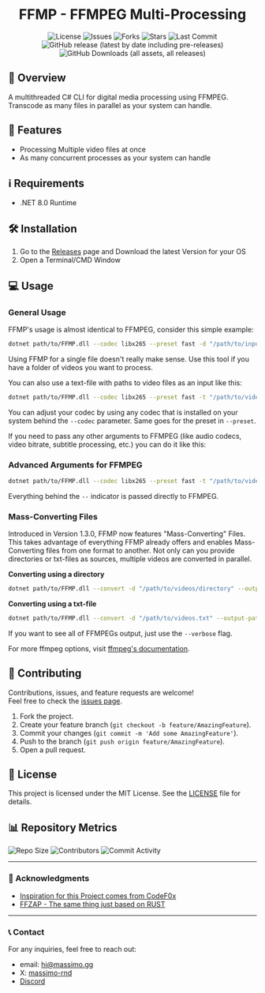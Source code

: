 <div align="center">

# FFMP - FFMPEG Multi-Processing

![License](https://img.shields.io/github/license/massimo-rnd/FFMP)
![Issues](https://img.shields.io/github/issues/massimo-rnd/FFMP)
![Forks](https://img.shields.io/github/forks/massimo-rnd/FFMP)
![Stars](https://img.shields.io/github/stars/massimo-rnd/FFMP)
![Last Commit](https://img.shields.io/github/last-commit/massimo-rnd/FFMP)
![GitHub release (latest by date including pre-releases)](https://img.shields.io/github/v/release/massimo-rnd/FFMP?include_prereleases)
![GitHub Downloads (all assets, all releases)](https://img.shields.io/github/downloads/massimo-rnd/FFMP/total?label=Total%20Users)

</div>

## 🚀 Overview

A multithreaded C# CLI for digital media processing using FFMPEG. Transcode as many files in parallel as your system can handle.

## 🎯 Features

- Processing Multiple video files at once
- As many concurrent processes as your system can handle

## ℹ️ Requirements
- .NET 8.0 Runtime

## 🛠️ Installation

1. Go to the [Releases](https://github.com/massimo-rnd/FFMP/releases/latest) page and Download the latest Version for your OS
2. Open a Terminal/CMD Window

## 💻 Usage

### General Usage

FFMP's usage is almost identical to FFMPEG, consider this simple example:

```bash
dotnet path/to/FFMP.dll --codec libx265 --preset fast -d "/path/to/input/files" --output-pattern "/path/to/output/files/{{name}}_compressed{{ext}}" --threads 2
```
Using FFMP for a single file doesn't really make sense. Use this tool if you have a folder of videos you want to process.

You can also use a text-file with paths to video files as an input like this:

```bash
dotnet path/to/FFMP.dll --codec libx265 --preset fast -t "/path/to/videos.txt" --output-pattern "/path/to/output/files/{{name}}_compressed{{ext}}" --threads 2
```

You can adjust your codec by using any codec that is installed on your system behind the `--codec` parameter. Same goes for the preset in `--preset`.

If you need to pass any other arguments to FFMPEG (like audio codecs, video bitrate, subtitle processing, etc.) you can do it like this:

### Advanced Arguments for FFMPEG

```bash
dotnet path/to/FFMP.dll --codec libx265 --preset fast -t "/path/to/videos.txt" --output-pattern "/path/to/output/files/{{name}}_compressed{{ext}}" --threads 2 -- -crf 22 -pix_fmt yuv420p10le -c:a libopus -b:a 320k -c:s copy
```
Everything behind the `--` indicator is passed directly to FFMPEG.

### Mass-Converting Files

Introduced in Version 1.3.0, FFMP now features "Mass-Converting" Files. This takes advantage of everything FFMP already offers and enables Mass-Converting files from one format to another.
Not only can you provide directories or txt-files as sources, multiple videos are converted in parallel.

**Converting using a directory**

```bash
dotnet path/to/FFMP.dll --convert -d "/path/to/videos/directory" --output-pattern "/path/to/output/files/{{name}}_compressed.mkv"
```

**Converting using a txt-file**
```bash
dotnet path/to/FFMP.dll --convert -d "/path/to/videos.txt" --output-pattern "/path/to/output/files/{{name}}_compressed.mkv"
```

If you want to see all of FFMPEGs output, just use the `--verbose` flag.

For more ffmpeg options, visit [ffmpeg's documentation](https://ffmpeg.org/ffmpeg.html).

## 🤝 Contributing

Contributions, issues, and feature requests are welcome!  
Feel free to check the [issues page](https://github.com/massimo-rnd/FFMP/issues).

1. Fork the project.
2. Create your feature branch (`git checkout -b feature/AmazingFeature`).
3. Commit your changes (`git commit -m 'Add some AmazingFeature'`).
4. Push to the branch (`git push origin feature/AmazingFeature`).
5. Open a pull request.

## 📜 License

This project is licensed under the MIT License. See the [LICENSE](LICENSE) file for details.

## 📊 Repository Metrics

![Repo Size](https://img.shields.io/github/repo-size/massimo-rnd/FFMP)
![Contributors](https://img.shields.io/github/contributors/massimo-rnd/FFMP)
![Commit Activity](https://img.shields.io/github/commit-activity/m/massimo-rnd/FFMP)

---

### 🌟 Acknowledgments

- [Inspiration for this Project comes from CodeF0x](https://github.com/CodeF0x)
- [FFZAP - The same thing just based on RUST](https://github.com/CodeF0x/ffzap)

---

### 📞 Contact

For any inquiries, feel free to reach out:
- email: [hi@massimo.gg](mailto:hi@massimo.gg)
- X: [massimo-rnd](https://x.com/massimo-rnd)
- [Discord](https://discord.gg/wmC5AA6c)